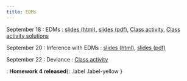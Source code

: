 ```yaml
---
title: EDMs
---
```


September 18
: EDMs
  : [slides (html)](https://sta712-f23.github.io/slides/lecture_9.html), [slides (pdf)](https://sta712-f23.github.io/slides/lecture_9.pdf), [Class activity](https://sta712-f23.github.io/class_activities/ca_lecture_9.html), [Class activity solutions](https://sta712-f23.github.io/class_activities/ca_lecture_9_solutions.html)

September 20
: Inference with EDMs
  : [slides (html)](https://sta712-f23.github.io/slides/lecture_10.html), [slides (pdf)](https://sta712-f23.github.io/slides/lecture_10.pdf)
  
September 22
: Deviance
  : [Class activity](https://sta712-f23.github.io/class_activities/ca_lecture_11.html)

: **Homework 4 released**{: .label .label-yellow }

